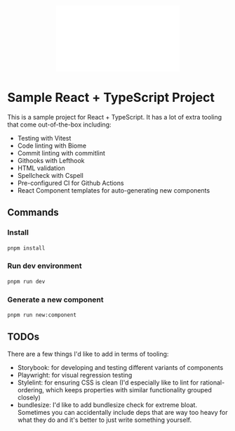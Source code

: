 <p align="center">
  <img height="150px" src="https://raw.githubusercontent.com/davejs-playground/.github/main/davejs-logo.svg"  />
</p>

# Sample React + TypeScript Project

This is a sample project for React + TypeScript. It has a lot of extra tooling that come out-of-the-box including:

- Testing with Vitest
- Code linting with Biome
- Commit linting with commitlint
- Githooks with Lefthook
- HTML validation
- Spellcheck with Cspell
- Pre-configured CI for Github Actions
- React Component templates for auto-generating new components

## Commands

### Install

```sh
pnpm install
```

### Run dev environment

```sh
pnpm run dev
```

### Generate a new component

```sh
pnpm run new:component
```

## TODOs

There are a few things I'd like to add in terms of tooling:

- Storybook: for developing and testing different variants of components
- Playwright: for visual regression testing
- Stylelint: for ensuring CSS is clean (I'd especially like to lint for rational-ordering, which keeps properties with similar functionality grouped closely)
- bundlesize: I'd like to add bundlesize check for extreme bloat. Sometimes you can accidentally include deps that are way too heavy for what they do and it's better to just write something yourself.

